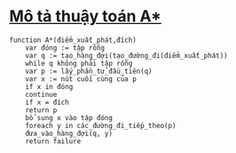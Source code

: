 # [Mô tả thuậy toán A*](https://voer.edu.vn/m/giai-thuat-tim-kiem-a/d169b9dd)
```
function A*(điểm_xuất_phát,đích)
    var đóng := tập rỗng
    var q := tạo_hàng_đợi(tạo_đường_đi(điểm_xuất_phát))
    while q không phải tập rỗng
    var p := lấy_phần_tử_đầu_tiên(q)
    var x := nút cuối cùng của p
    if x in đóng
    continue
    if x = đích
    return p
    bổ sung x vào tập đóng
    foreach y in các_đường_đi_tiếp_theo(p)
    đưa_vào_hàng_đợi(q, y)
    return failure
```

